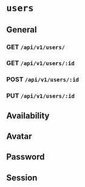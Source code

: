 # `users`

## General

### GET `/api/v1/users/`

### GET `/api/v1/users/:id`

### POST `/api/v1/users/:id`

### PUT `/api/v1/users/:id`

## Availability

## Avatar

## Password

## Session
